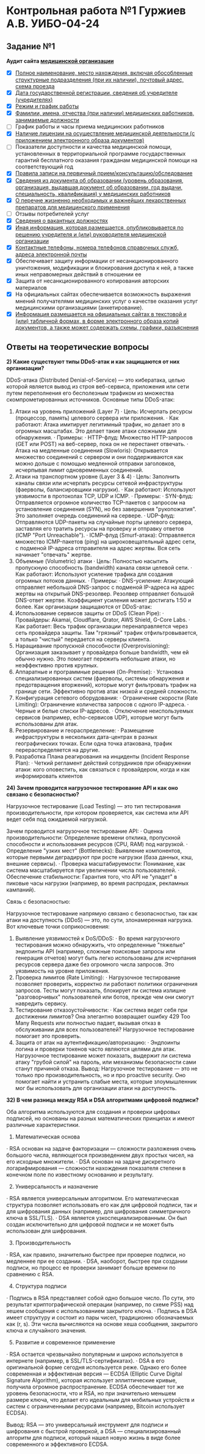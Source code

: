 # Контрольная работа №1 Гуржиев А.В. УИБО-04-24

## Задание №1

**Аудит сайта [медицинской организации](https://helix.ru/moskva)**

- [X] [Полное наименование, место нахождения, включая обособленные структурные подразделения (при их наличии), почтовый адрес, схема проезда](https://helix.ru/moskva/centers)
- [X] [Дата государственной регистрации, сведения об учредителе (учредителях)](https://helix.ru/site/page/46)
- [X] [Режим и график работы](https://helix.ru/center/22178)
- [X] [Фамилии, имена, отчества (при наличии) медицинских работников, занимаемые должности](https://helix.ru/site/page/57)
- [ ] График работы и часы приема медицинских работников
- [X] [Наличие лицензии на осуществление медицинской деятельности (с приложением электронного образа документов)](https://helix.ru/site/page/46)
- [ ] Показатели доступности и качества медицинской помощи, установленных в территориальной программе государственных гарантий бесплатного оказания гражданам медицинской помощи на соответствующий год
- [X] [Правила записи на первичный прием/консультацию/обследование](https://helix.ru/moskva/doctors)
- [X] [Сведения из документа об образовании (уровень образования, организация, выдавшая документ об образовании, год выдачи, специальность, квалификация) у медицинских работников](https://helix.ru/site/page/149)
- [X] [О перечне жизненно необходимых и важнейших лекарственных препаратов для медицинского применения](https://helix.ru/site/page/141)
- [ ] Отзывы потребителей услуг
- [X] [Сведения о вакантных должностях](https://helix.ru/job)
- [X] [Иная информация, которая размещается, опубликовывается по решению учредителя и (или) руководителя медицинской организации](https://helix.ru/job)
- [X] [Контактные телефоны, номера телефонов справочных служб, адреса электронной почты](https://helix.ru/site/page/107)
- [X] Обеспечивает защиту информации от несанкционированного уничтожения, модификации и блокирования доступа к ней, а также иных неправомерных действий в отношении ее
- [X] Защита от несанкционированного копирования авторских материалов
- [X] На официальных сайтах обеспечивается возможность выражения мнений получателями медицинских услуг о качестве оказания услуг медицинскими организациями (анкетирование).
- [X] [Информация размещается на официальных сайтах в текстовой и (или) табличной формах, в форме электронного образа копий документов, а также может содержать схемы, графики, разъяснения](https://helix.ru/moskva)

## Ответы на теоретические вопросы

**2) Какие существуют типы DDoS-атак и как защищаются от них организации?**

DDoS-атака (Distributed Denial-of-Service) — это кибератака, целью которой является вывод из строя веб-сервиса, приложения или сети путем переполнения его бесполезным трафиком из множества скомпрометированных источников.
Основные типы DDoS-атак:
1. Атаки на уровень приложений (Layer 7)
   · Цель: Исчерпать ресурсы (процессор, память) целевого сервера или приложения.
   · Как работают: Атака имитирует легитимный трафик, но делает это в огромных масштабах. Это делает такие атаки сложными для обнаружения.
   · Примеры:
     · HTTP-флуд: Множество HTTP-запросов (GET или POST) на веб-сервер, пока он не перестанет отвечать.
     · Атака на медленные соединения (Slowloris): Открывается множество соединений с сервером и они поддерживаются как можно дольше с помощью медленной отправки заголовков, исчерпывая лимит одновременных соединений.
2. Атаки на транспортном уровне (Layer 3 & 4)
   · Цель: Заполнить каналы связи или исчерпать ресурсы сетевой инфраструктуры (фаерволы, балансировщики нагрузки).
   · Как работают: Используют уязвимости в протоколах TCP, UDP и ICMP.
   · Примеры:
     · SYN-флуд: Отправляется огромное количество TCP-пакетов с запросом на установление соединения (SYN), но без завершения "рукопожатия". Это заполняет очередь соединений на сервере.
     · UDP-флуд: Отправляются UDP-пакеты на случайные порты целевого сервера, заставляя его тратить ресурсы на проверку и отправку ответов (ICMP "Port Unreachable").
     · ICMP-флуд (Smurf-атака): Отправляется множество ICMP-пакетов (ping) на широковещательный адрес сети, с подменой IP-адреса отправителя на адрес жертвы. Вся сеть начинает "отвечать" жертве.
3. Объемные (Volumetric) атаки
   · Цель: Полностью насытить пропускную способность (bandwidth) канала связи целевой сети.
   · Как работают: Используют усиление трафика для создания огромных потоков данных.
   · Примеры:
     · DNS-усиление: Атакующий отправляет небольшой DNS-запрос с подменой IP-адреса на адрес жертвы на открытый DNS-резолвер. Резолвер отправляет большой DNS-ответ жертве. Коэффициент усиления может достигать 1:50 и более.
Как организации защищаются от DDoS-атак:
1. Использование сервисов защиты от DDoS (Clean Pipe):
   · Провайдеры: Akamai, Cloudflare, Qrator, AWS Shield, G-Core Labs.
   · Как работает: Весь трафик организации перенаправляется через сеть провайдера защиты. Там "грязный" трафик отфильтровывается, а только "чистый" передается на серверы клиента.
2. Наращивание пропускной способности (Overprovisioning): Организация заказывает у провайдера больше bandwidth, чем ей обычно нужно. Это помогает пережить небольшие атаки, но неэффективно против крупных.
3. Аппаратные и программные решения (On-Premise):
   · Установка специализированных систем (фаерволы, системы обнаружения и предотвращения вторжений), которые могут фильтровать трафик на границе сети. Эффективно против атак низкой и средней сложности.
4. Конфигурация сетевого оборудования:
   · Ограничение скорости (Rate Limiting): Ограничение количества запросов с одного IP-адреса.
   · Черные и белые списки IP-адресов.
   · Отключение неиспользуемых сервисов (например, echo-сервисов UDP), которые могут быть использованы для атак.
5. Резервирование и геораспределение:
   · Размещение инфраструктуры в нескольких дата-центрах в разных географических точках. Если одна точка атакована, трафик перераспределяется на другие.
6. Разработка Плана реагирования на инциденты (Incident Response Plan):
   · Четкий регламент действий сотрудников при обнаружении атаки: кого оповестить, как связаться с провайдером, когда и как информировать клиентов

**24) Зачем проводится нагрузочное тестирование API и как оно связано с безопасностью?**

Нагрузочное тестирование (Load Testing) — это тип тестирования производительности, при котором проверяется, как система или API ведет себя под ожидаемой нагрузкой.

Зачем проводится нагрузочное тестирование API:
· Оценка производительности: Определение времени отклика, пропускной способности и использования ресурсов (CPU, RAM) под нагрузкой.
· Определение "узких мест" (Bottlenecks): Выявление компонентов, которые первыми деградируют при росте нагрузки (база данных, кэш, внешние сервисы).
· Проверка масштабируемости: Понимание, как система масштабируется при увеличении числа пользователей.
· Обеспечение стабильности: Гарантия того, что API не "упадет" в пиковые часы нагрузки (например, во время распродаж, рекламных кампаний).

Связь с безопасностью:

Нагрузочное тестирование напрямую связано с безопасностью, так как атаки на доступность (DDoS) — это, по сути, злонамеренная нагрузка. Вот ключевые точки соприкосновения:

1. Выявление уязвимостей к DoS/DDoS:
   · Во время нагрузочного тестирования можно обнаружить, что определенные "тяжелые" эндпоинты API (например, сложные поисковые запросы или генерация отчетов) могут быть легко использованы для исчерпания ресурсов сервера даже без огромного числа запросов. Это уязвимость на уровне приложения.
2. Проверка лимитов (Rate Limiting):
   · Нагрузочное тестирование позволяет проверить, корректно ли работают политики ограничения запросов. Тесты могут показать, блокирует ли система излишне "разговорчивых" пользователей или ботов, прежде чем они смогут навредить сервису.
3. Тестирование отказоустойчивости:
   · Как система ведет себя при достижении лимитов? Она элегантно возвращает ошибку 429 Too Many Requests или полностью падает, вызывая отказ в обслуживании для всех пользователей? Нагрузочное тестирование помогает это проверить.
4. Защита от атак на аутентификацию/авторизацию:
   · Эндпоинты логина и проверки токенов часто являются целями для атак. Нагрузочное тестирование может показать, выдержит ли система атаку "грубой силой" на пароль, или механизмы безопасности сами станут причиной отказа.
Вывод: Нагрузочное тестирование — это не только про производительность, но и про proactive security. Оно помогает найти и устранить слабые места, которые злоумышленник мог бы использовать для организации атаки на доступность.

**32) В чем разница между RSA и DSA алгоритмами цифровой подписи?**

Оба алгоритма используются для создания и проверки цифровых подписей, но основаны на разных математических принципах и имеют различные характеристики.

1. Математическая основа

· RSA основан на задаче факторизации — сложности разложения очень большого числа, являющегося произведением двух простых чисел, на его исходные множители.
· DSA основан на задаче дискретного логарифмирования — сложности нахождения показателя степени в конечном поле по известному основанию и результату.

2. Универсальность и назначение

· RSA является универсальным алгоритмом. Его математическая структура позволяет использовать его как для цифровой подписи, так и для шифрования данных (например, для шифрования симметричного ключа в SSL/TLS).
· DSA является узкоспециализированным. Он был создан исключительно для цифровой подписи и не может быть использован для шифрования.

3. Производительность

· RSA, как правило, значительно быстрее при проверке подписи, но медленнее при ее создании.
· DSA, наоборот, быстрее при создании подписи, но процесс ее проверки занимает больше времени по сравнению с RSA.

4. Структура подписи

· Подпись в RSA представляет собой одно большое число. По сути, это результат криптографической операции (например, по схеме PSS) над хешем сообщения с использованием закрытого ключа.
· Подпись в DSA имеет структуру и состоит из пары чисел, традиционно обозначаемых как (r, s). Эти числа вычисляются на основе хеша сообщения, закрытого ключа и случайного значения.

5. Развитие и современное применение

· RSA остается чрезвычайно популярным и широко используется в интернете (например, в SSL/TLS-сертификатах).
· DSA в его оригинальной форме сегодня используется реже. Однако его более современная и эффективная версия — ECDSA (Elliptic Curve Digital Signature Algorithm), которая использует эллиптические кривые, получила огромное распространение. ECDSA обеспечивает тот же уровень безопасности, что и RSA, но при значительно меньшем размере ключа, что делает его идеальным для мобильных устройств и систем с ограниченными ресурсами (например, Bitcoin использует ECDSA).

Вывод: RSA — это универсальный инструмент для подписи и шифрования с быстрой проверкой, а DSA — специализированный алгоритм для подписи, который нашел новую жизнь в виде более современного и эффективного ECDSA.
